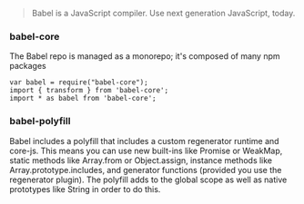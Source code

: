 > Babel is a JavaScript compiler.
Use next generation JavaScript, today.

### babel-core
The Babel repo is managed as a monorepo; it's composed of many npm packages

    var babel = require("babel-core");
    import { transform } from 'babel-core';
    import * as babel from 'babel-core';
    
### babel-polyfill
Babel includes a polyfill that includes a custom regenerator
 runtime and core-js.
This means you can use new built-ins like Promise or WeakMap, static methods like Array.from or Object.assign, instance methods like Array.prototype.includes, 
and generator functions (provided you use the regenerator plugin). 
The polyfill adds to the global scope as well as native prototypes like String in order to do this.